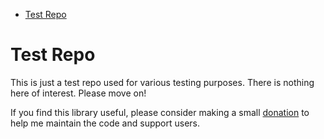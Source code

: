 - [Test Repo](#org901089f)



<a id="org901089f"></a>

# Test Repo

This is just a test repo used for various testing purposes. There is nothing here of interest. Please move on!

If you find this library useful, please consider making a small [donation](https://square.link/u/gB2kSdkY?src=embed) to help me maintain the code and support users.
